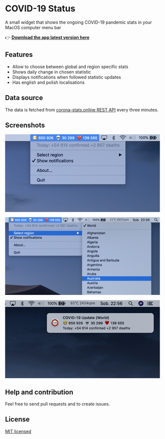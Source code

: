 #  COVID-19 Status

A small widget that shows the ongoing COVID-19 pandemic stats in your MacOS computer menu bar

👉 **[Download the app latest version here][DOWNLOAD]**

## Features

* Allow to choose between global and region specific stats
* Shows daily change in chosen statistic
* Displays notifications when followed statistic updates
* Has english and polish localisations

## Data source

The data is fetched from [corona-stats.online REST API](https://corona-stats.online/?source=2) every three minutes.

## Screenshots

![Menu screenshot](./screenshots/menu.png "Widget menu")

![Region select screenshot](./screenshots/regions.png "Selecting a region")

![Notification screenshot](./screenshots/alert.png "Example notification")

## Help and contribution

Feel free to send pull requests and to create issues.

## License

[MIT licensed](./LICENSE)


[DOWNLOAD]: https://github.com/marcingajda/covid-19-status/releases/download/v1.1.0/Covid-19.Status.v1.1.0.dmg
